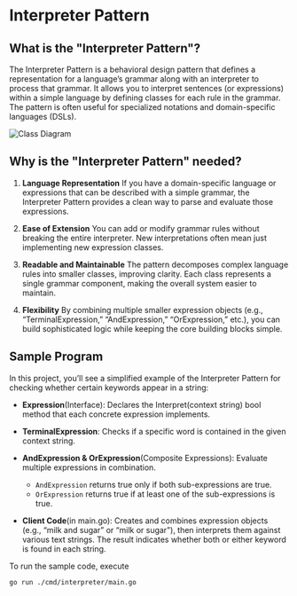 # Interpreter Pattern

## What is the "Interpreter Pattern"?

The Interpreter Pattern is a behavioral design pattern that defines a representation for a language’s grammar along with an interpreter to process that grammar. It allows you to interpret sentences (or expressions) within a simple language by defining classes for each rule in the grammar. The pattern is often useful for specialized notations and domain-specific languages (DSLs).

![Class Diagram](./assets/class-diagram.drawio.png)

## Why is the "Interpreter Pattern" needed?

1. **Language Representation**
If you have a domain-specific language or expressions that can be described with a simple grammar, the Interpreter Pattern provides a clean way to parse and evaluate those expressions.

2. **Ease of Extension**
You can add or modify grammar rules without breaking the entire interpreter. New interpretations often mean just implementing new expression classes.

3. **Readable and Maintainable**
The pattern decomposes complex language rules into smaller classes, improving clarity. Each class represents a single grammar component, making the overall system easier to maintain.

4. **Flexibility**
By combining multiple smaller expression objects (e.g., “TerminalExpression,” “AndExpression,” “OrExpression,” etc.), you can build sophisticated logic while keeping the core building blocks simple.

## Sample Program

In this project, you’ll see a simplified example of the Interpreter Pattern for checking whether certain keywords appear in a string:

- **Expression**(Interface): Declares the Interpret(context string) bool method that each concrete expression implements.

- **TerminalExpression**: Checks if a specific word is contained in the given context string.

- **AndExpression & OrExpression**(Composite Expressions): Evaluate multiple expressions in combination.
  - `AndExpression` returns true only if both sub-expressions are true.
  - `OrExpression` returns true if at least one of the sub-expressions is true.

- **Client Code**(in main.go): Creates and combines expression objects (e.g., “milk and sugar” or “milk or sugar”), then interprets them against various text strings. The result indicates whether both or either keyword is found in each string.

To run the sample code, execute 
```bash
go run ./cmd/interpreter/main.go
```